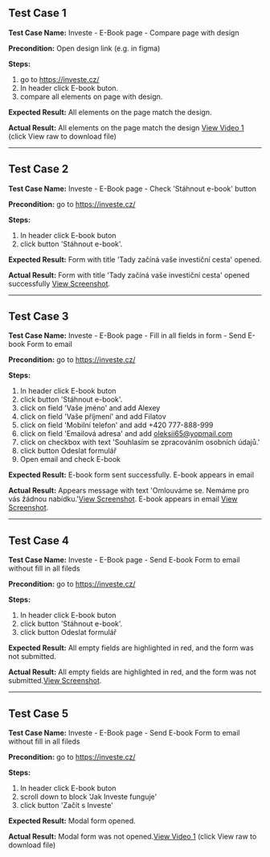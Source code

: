 ## Test Case 1
**Test Case Name:** Investe - E-Book page - Compare page with design

**Precondition:** Open design link (e.g. in figma)

**Steps:**  
1. go to https://investe.cz/
2. In header click E-book buton.
3. compare all elements on page with design.

**Expected Result:** 
All elements on the page match the design.

**Actual Result:** 
All elements on the page match the design [View Video 1](video/video1.mp4) (click View raw to download file)

---

## Test Case 2
**Test Case Name:** Investe - E-Book page - Check 'Stáhnout e-book' button

**Precondition:** go to https://investe.cz/

**Steps:**  
1. In header click E-book buton
2. click button 'Stáhnout e-book'.

**Expected Result:** 
Form with title 'Tady začíná vaše investiční cesta' opened.

**Actual Result:** 
Form with title 'Tady začíná vaše investiční cesta' opened successfully [View Screenshot](screenshots/Screenshot1.png).

---

## Test Case 3
**Test Case Name:** Investe - E-Book page - Fill in all fields in form - Send E-book Form to email

**Precondition:** go to https://investe.cz/

**Steps:**  
1. In header click E-book buton
2. click button 'Stáhnout e-book'.
3. click on field 'Vaše jméno' and add Alexey
4. click on field 'Vaše příjmení' and add Filatov
5. click on field 'Mobilní telefon' and add +420 777-888-999
6. click on field 'Emailová adresa' and add oleksii65@yopmail.com
7. click on checkbox with text 'Souhlasím se zpracováním osobních údajů.'
8. click button Odeslat formulář
9. Open email and check E-book

**Expected Result:** 
E-book form sent successfully. E-book appears in email

**Actual Result:** 
Appears message with text 'Omlouváme se. Nemáme pro vás žádnou nabídku.'[View Screenshot](screenshots/Screenshot2.png). E-book appears in email [View Screenshot](screenshots/Screenshot3.png).

---

## Test Case 4
**Test Case Name:** Investe - E-Book page - Send E-book Form to email without fill in all fileds

**Precondition:** go to https://investe.cz/

**Steps:**  
1. In header click E-book buton
2. click button 'Stáhnout e-book'.
3. click button Odeslat formulář


**Expected Result:** 
All empty fields are highlighted in red, and the form was not submitted.

**Actual Result:** 
All empty fields are highlighted in red, and the form was not submitted.[View Screenshot](screenshots/Screenshot4.png).

---

## Test Case 5
**Test Case Name:** Investe - E-Book page - Send E-book Form to email without fill in all fileds

**Precondition:** go to https://investe.cz/

**Steps:**  
1. In header click E-book buton
2. scroll down to block 'Jak Investe funguje'
3. click button 'Začít s Investe'


**Expected Result:** 
Modal form opened.

**Actual Result:** 
Modal form was not opened.[View Video 1](video/video2.mp4) (click View raw to download file)


